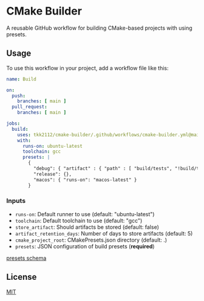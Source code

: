 # CMake Builder

A reusable GitHub workflow for building CMake-based projects with using presets.

## Usage

To use this workflow in your project, add a workflow file like this:

```yaml
name: Build

on:
  push:
    branches: [ main ]
  pull_request:
    branches: [ main ]

jobs:
  build:
    uses: tkk2112/cmake-builder/.github/workflows/cmake-builder.yml@main
    with:
      runs-on: ubuntu-latest
      toolchain: gcc
      presets: |
        {
          "debug": { "artifact" : { "path" : [ "build/tests", "!build/tests/broken_tests" ] }},
          "release": {},
          "macos": { "runs-on": "macos-latest" }
        }
```


### Inputs

- `runs-on`: Default runner to use (default: "ubuntu-latest")
- `toolchain`: Default toolchain to use (default: "gcc")
- `store_artifact`: Should artifacts be stored (default: false)
- `artifact_retention_days`: Number of days to store artifacts (default: 5)
- `cmake_project_root`: CMakePresets.json directory (default: .)
- `presets`: JSON configuration of build presets (**required**)

[presets schema](.github/scripts/preset-schema.json)


## License

[MIT](LICENSE)
